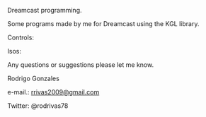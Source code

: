 

Dreamcast programming.

Some programs made by me for Dreamcast using the KGL library.


Controls:

Isos:

Any questions or suggestions please let me know.

 Rodrigo Gonzales
 
 e-mail.: rrivas2009@gmail.com
 
 Twitter: @rodrivas78
